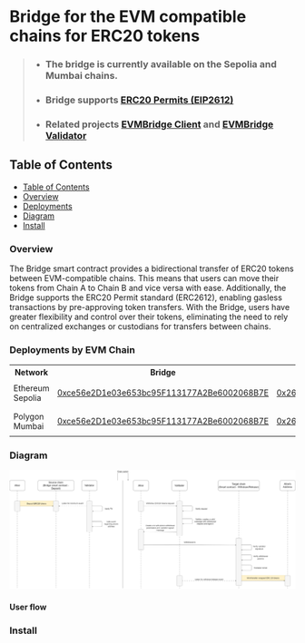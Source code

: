 # Bridge for the EVM compatible chains for ERC20 tokens
> * ### The bridge is currently available on the Sepolia and Mumbai chains.  
> * ### Bridge supports [ERC20 Permits (EIP2612)](https://eips.ethereum.org/EIPS/eip-2612)
> * ### Related projects [EVMBridge Client](https://github.com/joYyHack/EVMBridge-client) and [EVMBridge Validator](https://github.com/joYyHack/EVMBridge-validator)

## Table of Contents
- [Table of Contents](#table-of-contents)
- [Overview](#overview)
- [Deployments](#deployments-by-evm-chain)
- [Diagram](#diagram)
- [Install](#install)
### Overview

The Bridge smart contract provides a bidirectional transfer of ERC20 tokens between EVM-compatible chains. This means that users can move their tokens from Chain A to Chain B and vice versa with ease. Additionally, the Bridge supports the ERC20 Permit standard (ERC2612), enabling gasless transactions by pre-approving token transfers. With the Bridge, users have greater flexibility and control over their tokens, eliminating the need to rely on centralized exchanges or custodians for transfers between chains.

### Deployments by EVM Chain

<table>
<tr>
<th>Network</th>
<th>Bridge</th>
<th>ERC20 Safe</th>
<th>Validator</th>
</tr>

<tr><td>Ethereum Sepolia</td><td>

[0xce56e2D1e03e653bc95F113177A2Be6002068B7E](https://sepolia.etherscan.io/address/0xce56e2D1e03e653bc95F113177A2Be6002068B7E#code)

</td><td>

[0x268653b20B3a3aE011A42d2b0D6b9F97eC42ca2d](https://sepolia.etherscan.io/address/0x268653b20B3a3aE011A42d2b0D6b9F97eC42ca2d#code)

</td><td>

[0xb564990E0fD557345f4e87F10ECA0F641a557671](https://sepolia.etherscan.io/address/0xb564990E0fD557345f4e87F10ECA0F641a557671#code)

</td></tr>
<tr><td>Polygon Mumbai</td><td>

[0xce56e2D1e03e653bc95F113177A2Be6002068B7E](https://mumbai.polygonscan.com/address/0xce56e2D1e03e653bc95F113177A2Be6002068B7E#code)

</td><td>

[0x268653b20B3a3aE011A42d2b0D6b9F97eC42ca2d](https://mumbai.polygonscan.com/address/0x268653b20B3a3aE011A42d2b0D6b9F97eC42ca2d#code)

</td><td>

[0xb564990E0fD557345f4e87F10ECA0F641a557671](https://mumbai.polygonscan.com/address/0xb564990E0fD557345f4e87F10ECA0F641a557671#code)

</td></tr>
</table>
  
### Diagram
  ![user-flow](./diagrams/user-flow.png)
#### User flow

### Install
